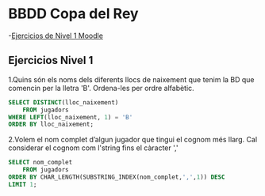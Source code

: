 # BBDD Copa del Rey
-[Ejercicios de Nivel 1 Moodle](#ejercicios-nivel-1)

## Ejercicios Nivel 1
1.Quins són els noms dels diferents llocs de naixement que tenim la BD que comencin per la lletra 'B'. Ordena-les per ordre alfabètic.
```sql
SELECT DISTINCT(lloc_naixement)
	FROM jugadors
WHERE LEFT(lloc_naixement, 1) = 'B'
ORDER BY lloc_naixement;
```
2.Volem el nom complet d’algun jugador que tingui el cognom més llarg. Cal considerar el cognom com l'string fins el càracter ','
```sql
SELECT nom_complet
	FROM jugadors
ORDER BY CHAR_LENGTH(SUBSTRING_INDEX(nom_complet,',',1)) DESC
LIMIT 1;
```
